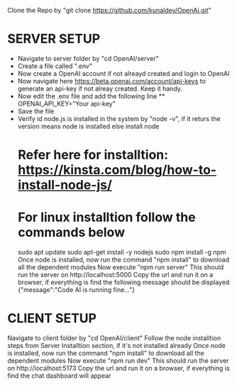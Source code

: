 Clone the Repo by "git clone https://github.com/kunaldey/OpenAi.git"

SERVER SETUP
===========================
* Navigate to server folder by "cd OpenAI/server"
* Create a file called ".env"
* Now create a OpenAI account if not alreayd created and login to OpenAI
* Now navigate here https://beta.openai.com/account/api-keys to generate an api-key if not alreay created. Keep it handy.
* Now edit the .env file and add the following line 
** OPENAI_API_KEY="Your api-key"
* Save the file
* Verify id node.js is installed in the system by "node -v", if it returs the version means node is installed else install node
  # Refer here for installtion: https://kinsta.com/blog/how-to-install-node-js/
  # For linux installtion follow the commands below
    sudo apt update
    sudo apt-get install -y nodejs
    sudo npm install -g npm
Once node is installed, now run the command "npm install" to download all the dependent modules
Now execute "npm run server"
This should run the server on http://localhost:5000
Copy the url and run it on a browser, if everything is find the following message should be displayed
  {"message":"Code AI is running fine..."}

CLIENT SETUP
===========================
Navigate to client folder by "cd OpenAI/client"
Follow the node installtion steps from Server Installtion section, if it's not installed already
Once node is installed, now run the command "npm install" to download all the dependent modules
Now execute "npm run dev"
This should run the server on http://localhost:5173
Copy the url and run it on a browser, if everything is find the chat dashboard will appear
